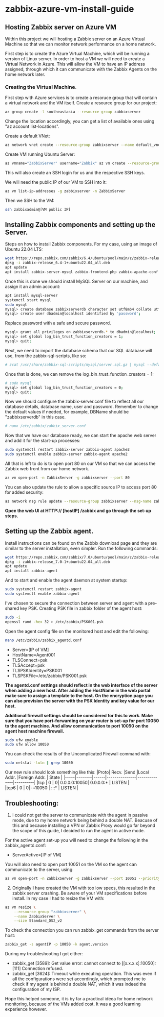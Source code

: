 # zabbix-azure-vm-install-guide

## Hosting Zabbix server on Azure VM
Within this project we will hosting a Zabbix server on an Azure Virtual Machine so that we can monitor network performance on a home network.

First step is to create the Azure Virtual Machine, which will be running a version of Linux server.
In order to host a VM we will need to create a Virtual Network in Azure. This will allow the VM to have an IP address assigned, through which it can communicate with the Zabbix Agents on the home network later. 

### Creating the Virtual Machine.

First step with Azure services is to create a resoruce group that will contain a virtual network and the VM itself.
Create a resource group for our project: 
```bash
az group create -l southeastasia --resource-group zabbixserver 
```
Change the location accordingly, you can get a list of available ones using "az account list-locations".

Create a default VNet:
```bash
az network vnet create --resource-group zabbixserver --name default_vnet -l southeastasia
```
Create VM running Ubuntu Server: 
```bash
az vmname="ZabbixServer" username="Zabbix" az vm create --resource-group zabbixserver -n ZabbixServer --image Ubuntu2204 --public-ip-sku Standard --admin-username zabbixadmin --generate-ssh-keys
```
This will also create an SSH login for us and the respective SSH keys.

We will need the public IP of our VM to SSH into it: 
```bash
az vm list-ip-addresses -g zabbixserver -n ZabbixServer
```
Then we SSH to the VM: 
```bash
ssh zabbixadmin@[VM public IP]
```



## Installing Zabbix components and setting up the Server.

Steps on how to install Zabbix components. For my case, using an image of Ubuntu 22.04 LTS: 
```bash
wget https://repo.zabbix.com/zabbix/6.4/ubuntu/pool/main/z/zabbix-release/zabbix-release_6.4-1+ubuntu22.04_all.deb
dpkg -i zabbix-release_6.4-1+ubuntu22.04_all.deb
apt update
apt install zabbix-server-mysql zabbix-frontend-php zabbix-apache-conf zabbix-sql-scripts zabbix-agent
```

Once this is done we should install MySQL Server on our machine, and assign it an admin account:
```bash
apt install mysql-server
systemctl start mysql
sudo mysql
mysql> create database zabbixserverdb character set utf8mb4 collate utf8mb4_bin;
mysql> create user dbadmin@localhost identified by 'password';
```
Replace password with a safe and secure password. 
```bash
mysql> grant all privileges on zabbixserverdb.* to dbadmin@localhost;
mysql> set global log_bin_trust_function_creators = 1;
mysql> quit;
```
Next, we need to import the database schema that our SQL database will use, from the zabbix-sql-scripts, like so:
```bash
# zcat /usr/share/zabbix-sql-scripts/mysql/server.sql.gz | mysql --default-character-set=utf8mb4 -udbadmin -p zabbixserverdb
```
Once that is done, we can remove the log_bin_trust_function_creators = 1:
```bash
# sudo mysql
mysql> set global log_bin_trust_function_creators = 0;
mysql> quit;
```
Now we should configure the zabbix-server.conf file to reflect all our database details, database name, user and password. Remember to change the default values if needed, for example, DBName should be "zabbixserverdb" in this case.
```bash
# nano /etc/zabbix/zabbix_server.conf
```

Now that we have our database ready, we can start the apache web server and add it for the start-up processes:
```bash
sudo systemctl restart zabbix-server zabbix-agent apache2
sudo systemctl enable zabbix-server zabbix-agent apache2
```
All that is left to do is to open port 80 on our VM so that we can access the Zabbix web front from our home network. 
```bash
az vm open-port -n ZabbixServer -g zabbixserver --port 80
```
You can also update the rule to allow a specific source IP to access port 80 for added security:
```bash
az network nsg rule update --resource-group zabbixserver --nsg-name zabbixserverNSG --name open-port-80 --source-address-prefixes [your home network IP]
```
__Open the web UI at HTTP:// [hostIP] /zabbix and go through the set-up steps.__


## Setting up the Zabbix agent.

Install instructions can be found on the Zabbix download page and they are similar to the server installation, even simpler. Run the following commands:
```bash
wget https://repo.zabbix.com/zabbix/7.0/ubuntu/pool/main/z/zabbix-release/zabbix-release_7.0-1+ubuntu22.04_all.deb
dpkg -i zabbix-release_7.0-1+ubuntu22.04_all.deb
apt update
apt install zabbix-agent
```
And to start and enable the agent daemon at system startup: 
```bash
sudo systemctl restart zabbix-agent
sudo systemctl enable zabbix-agent 
```
I've chosen to secure the connection between server and agent with a pre-shared key PSK.
Creating PSK file in zabbix folder of the agent host:
```bash
sudo -i
openssl rand -hex 32 > /etc/zabbix/PSK001.psk
```
Open the agent config file on the monitored host and edit the following:
```bash
nano /etc/zabbix/zabbix_agentd.conf
```
- Server=[IP of VM] 
- HostName=Agent001
- TLSConnect=psk
- TLSAccept=psk
- TLSPSKIdentity=PSK001
- TLSPSKFile=/etc/zabbix/PSK001.psk

__The agentd.conf settings should reflect in the web interface of the server when adding a new host.
After adding the HostName in the web portal make sure to assign a template to the host.
On the encryption page you can also provision the server with the PSK Identity and key value for our host.__ 

__Additional firewall settings should be considered for this to work.
Make sure that you have port-forwarding on your router is set-up for port 10050 to the agent machine.
And allow communication to port 10050 on the agent host machine firewall.__
```bash
sudo ufw enable
sudo ufw allow 10050 
```
You can check the results of the Uncomplicated Firewall command with:
```bash
sudo netstat -lutn | grep 10050
```
Our new rule should look something like this:
|Proto|	Recv. 	|Send	 |Local Addr.		  |Foreign Addr. |   State  |
|-----|--------|------|---------------|--------------|----------|
|tcp  |      0 |     0|  0.0.0.0:10050|  0.0.0.0:*   |   LISTEN |    
|tcp6 |      0 |     0|  :::10050     |  :::*        |   LISTEN |    




## Troubleshooting:

1. I could not get the server to communicate with the agent in passive mode, due to my home network being behind a double NAT.
Beacuse of this and because installing a VPN or Zabbix Proxy would go far beyond the scope of this guide, I decided to run the agent in active mode.

For the active agent set-up you will need to change the following in the zabbix_agentd.conf:
 - ServerActive=[IP of VM]

You will also need to open port 10051 on the VM so the agent can communicate to the server, using:
```bash
az vm open-port -n ZabbixServer -g zabbixserver --port 10051 --priority 899
```

2. Originally I have created the VM with too low specs, this resulted in the zabbix server crashing. Be aware of your VM specifications before install. In my case I had to resize the VM with:
```bash
az vm resize \
    --resource-group "zabbixserver" \
    --name ZabbixServer \
    --size Standard_DS2_v2   
```

To check the connection you can run zabbix_get commands from the server host:
```bash
zabbix_get -s agentIP -p 10050 -k agent.version
```
During my troubleshooting I got either:
- zabbix_get [3589]: Get value error: cannot connect to [[x.x.x.x]:10050]: [111] Connection refused.
- zabbix_get [3624]: Timeout while executing operation. 
This was even if all the configurations were set accordingly, which prompted me to check if my agent is behind a double NAT, which it was indeed the configuration of my ISP.

Hope this helped someone, it is by far a practical ideea for home network monitoring, because of the VMs added cost. It was a good learning experience however.
